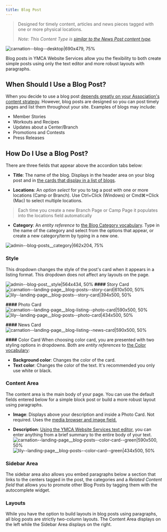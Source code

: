 ```yaml
---
title: Blog Post
---
```


> Designed for timely content, articles and news pieces tagged with one or more physical locations.
>
> *Note: This Content Type is [similar to the News Post content type](https://community.openymca.org/t/news-post-content-types-open-y-user-docs/694).*

![carnation--blog--desktop|690x479, 75%](upload://Rkgdb0hjyEt9lLUjFxWtTDGmZE.jpeg)

Blog posts in YMCA Website Services allow you the flexibility to both create simple posts using only the text editor and more robust layouts with paragraphs.

## When Should I Use a Blog Post?
When you decide to use a blog post [depends greatly on your Association's content strategy](https://www.youtube.com/watch?v=myGNK_qUGDM). However, blog posts are designed so you can post timely pages and list them throughout your site. Examples of blogs may include:

* Member Stories
* Workouts and Recipes
* Updates about a Center/Branch
* Promotions and Contests
* Press Releases

## How Do I Use a Blog Post?

There are three fields that appear above the accordion tabs below:

* **Title**: The name of the blog. Displays in the header area on your blog post and in [the cards that display in a list of blogs](https://community.openymca.org/t/blog-posts-paragraphs-open-y-user-docs/705).

* **Locations**: An *option select* for you to tag a post with one or more locations (Camp or Branch). Use Ctrl+Click (Windows) or Cmd⌘+Click (Mac) to select multiple locations.

> Each time you create a new Branch Page or Camp Page it populates into the locations field automatically

* **Category**: An *entity reference* to [the Blog Category vocabulary](https://community.openymca.org/t/taxonomy-vocabularies-and-terms-website-structure-open-y-user-docs/734). Type in the name of the category and select from the options that appear, or create a new category/term by typing in a new one.

![admin--blog-posts__category|662x204, 75%](upload://jwO81z5xCJqqZQwPTRIoyRgNmwW.gif)

### Style
This dropdown changes the style of the post's card when it appears in a listing format. This dropdown does not affect any layouts on the page.

![admin--blog-post__style|564x434, 50%](upload://cPN5q42rJ6WDOnkaQJ9eLyTdlZO.png)
**####** Story Card
![carnation--landing-page__blog-posts--story-card|610x500, 50%](upload://oJLrZIvtwSuBB7Jpu5nB8zki5X9.png) ![lily--landing-page__blog-posts--story-card|394x500, 50%](upload://i3yBTJgILl00OKqXi5fWd6VAmT8.png)

**####** Photo Card
![carnation--landing-page__blog-listing--photo-card|590x500, 50%](upload://tCqVbj1a1LnF1vt47REP84d7LYA.png) ![lily--landing-page__blog-posts--photo-card|434x500, 50%](upload://5FmyMqI53U1GhHWF7ehlqyQq8hg.png)

**####** News Card
![carnation--landing-page__blog-listing--news-card|590x500, 50%](upload://z5Ez1sNgStJPfGzD6lKSzwLFeii.png)

**####** Color Card
When choosing color card, you are presented with two styling options in dropdowns. Both are *entity references* to [the Color vocabulary](https://community.openymca.org/t/taxonomy-vocabularies-and-terms-website-structure-open-y-user-docs/734):

* **Background color**: Changes the color of the card.
* **Text color**: Changes the color of the text. It's recommended you only use white or black.

### Content Area
The content area is the main body of your page. You can use the default fields entered below for a simple block post or build a more robust layout using paragraphs.

* **Image**: Displays above your description and inside a Photo Card. Not required. Uses the [media browser and image field.](https://community.openymca.org/t/video-tutorials-for-images-and-documents/738)

* **Description**: [Using the YMCA Website Services text editor](https://community.openymca.org/t/introduction-text-editor-open-y-user-docs/643), you can enter anything from a brief summary to the entire body of your text.
  ![carnation--landing-page__blog-posts--color-card--green|590x500, 50%](upload://zhby7Do2LGR6ZscauU8bVJdUB8h.png) ![lily--landing-page__blog-posts--color-card--green|434x500, 50%](upload://48cFIYzzKbvW4UQushKjT8etmSS.png)


### Sidebar Area

The sidebar area also allows you embed paragraphs below a section that links to the centers tagged in the post, the categories and a *Related Content field* that allows you to promote other Blog Posts by tagging them with the autocomplete widget.

### Layouts

While you have the option to build layouts in blog posts using paragraphs, all blog posts are strictly two-column layouts. The Content Area displays on the left while the Sidebar Area displays on the right.